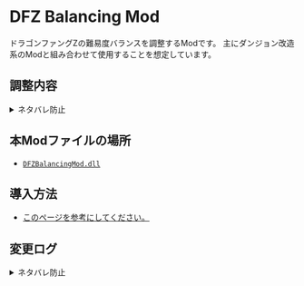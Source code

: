 # DFZ Balancing Mod
ドラゴンファングZの難易度バランスを調整するModです。
主にダンジョン改造系のModと組み合わせて使用することを想定しています。

## 調整内容
<details>
  <summary>ネタバレ防止</summary>

  - ロゼの経験値テーブルの変更
    - 全体的にLv35までは上がりやすく、以降上がりにくくしています
  - 後湧きしないモンスターの一部後湧き化
    - エルケ系
    - 各ドラゴン系
    - 巫女系
  - アイテム、ファング効果の変更
    - 帝国の元帥杖：ダメージ量を変更(10+ロゼのレベル\*2 → 20+ロゼのレベル\*1)
    - 竜人結界の書：効果ターンを8→250ターンに延長
    - 超・武器職人の書：効果を+3→5に変更
    - 超・盾職人の書：効果を+3→5に変更
    - エルフの弓：ベース攻撃力を1→4に変更
    - 魔法の盾：ベース防御力を1→2に変更
    - 乙女の盾：ベース防御力を2→3に変更、状態異常回避効果を常時発動化+発動率を変更(50%→30%)
    - みけエル系ファング：サクリ効果を変更(旧：千里眼効果)
      - みけエル：剛力、強靭、倍速からランダム1種10ターン付与
      - にゃんダルフォン：剛力、強靭を10ターン付与
      - しゃむシエル：剛力、強靭、倍速を10ターン付与
      - プリンシパリティ：剛力、無敵、倍速を10ターン付与
    - レッドドラゴン系ファング
      - スキルチャージ必要数の変更(30→20)
      - ソウルの要求ブレイブ数の変更(5→2)
      - ソウルに最大HP増加効果を追加(+10/+20/+30)
    - ピグチェン系ファング
      - スキル効果に貫通効果を追加
      - ソウルの要求ブレイブ数の変更(5→2)
      - サクリ効果にブレイブ最大数の増加を追加(+1/+2/+3/+4)
    - ファフニール系ファング
      - スキルチャージ必要数の変更(15→10)
      - ソウルに攻撃力増加効果を追加(+5/+8/+12)
    - ブルードラゴン系
      - ソウルの要求ブレイブ数の変更(5→2)
    - 老師系ファング
      - スキル効果の範囲を拡大(2→3マス)
      - サクリ効果を変更
        - 老師：ゆりかご11F以降相当のルルティエを1体召喚
        - 宵闇老師：上記ルルティエを2体召喚
        - 吉祥老師：上記ルルティエを3体召喚
    - メデューサ系ファング
      - スキルチャージ必要数の変更(10→15)
    - ミルケ系ファング
      - スキルチャージ必要数の変更(30→20)
    - ダンサー系ファング
      - スキルチャージ必要数の変更(20→15)
    - モフりん系、巫女系ファング
      - スキルチャージ必要数の変更(全て15)
      - スキル効果を変更(1/2/3体かなしばり)
    - ワニ系：サクリ効果の変更(無敵ターン数を4/6/8→4/5/6ターンに短縮)
    - ゴースト系：サクリ効果の変更(透明ターン数を6/7/8/10→4/5/6/7ターンに短縮)
    - ビスマルク系：スキル効果の変更(ダメージを上記元帥杖と統一化)
  - ボスに対する毒ダメージの弱体化
    - 毒：3%→1%
    - 猛毒：5%→2%

</details>

## 本Modファイルの場所
- [`DFZBalancingMod.dll`](https://raw.githubusercontent.com/yagamuu/DragonFangZ-Mods/refs/heads/master/DFZBalancingMod/DFZBalancingMod.dll)

## 導入方法
- [このページを参考にしてください。](https://yagamuu.notion.site/Z-1-0fa1a08e1f5d484280002327faf847e3?pvs=74)

## 変更ログ
<details>
  <summary>ネタバレ防止</summary>

  - v1.0.0
    - 正式公開
  - v0.4.0
    - レッドドラゴン系のスキルに正しく炎攻撃判定を付与できてなかった不具合を修正
    - ゴースト/ワニ系のサクリ効果の調整を実施(無敵透明ターン数削減)
  - v0.3.0
    - 砲撃系のダメージ調整を実施
    - 竜人結界の書の効果ターン数調整を実施
      - 永続→250ターンに変更(竜の時が尽きないことによる無限稼ぎ対策)
  - v0.2.0
    - 後湧きしないモンスターの一部後湧き化を実施
  - v0.1.0
    - 初版リリース
      - 経験値テーブルの変更を実装
      - ボスに対する毒ダメージの弱体化を実装
      - アイテム、ファング効果の大幅変更を実施

</details>